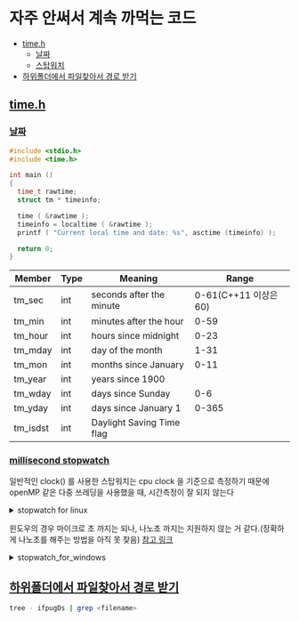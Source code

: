 # 자주 안써서 계속 까먹는 코드<a name = "TOP"></a>
+ [time.h](#time)
  * [날짜](#date)
  * [스탑워치](#stopwatch)
+ [하위폴더에서 파일찾아서 경로 받기](#tree)

## [time.h](#TOP)<a name ="time"></a>

### [날짜](#TOP)<a name = "date">
	
```C++
#include <stdio.h>
#include <time.h>

int main ()
{
  time_t rawtime;
  struct tm * timeinfo;

  time ( &rawtime );
  timeinfo = localtime ( &rawtime );
  printf ( "Current local time and date: %s", asctime (timeinfo) );

  return 0;
}

```

Member	|Type	|Meaning|	Range
---|---|---|---
tm_sec	|int	|seconds after the minute	|0-61(C++11 이상은 60)
tm_min	|int	|minutes after the hour	|0-59
tm_hour	|int	|hours since midnight	|0-23
tm_mday|	int	|day of the month|	1-31
tm_mon	|int	|months since January|	0-11
tm_year	|int	|years since 1900	
tm_wday	|int|	days since Sunday	|0-6
tm_yday	|int|	days since January 1|	0-365
tm_isdst	|int	|Daylight Saving Time flag	


### [millisecond stopwatch](#TOP)<a name ="stopwatch"></a>



일반적인 clock() 를 사용한 스탑워치는 cpu clock 을 기준으로 측정하기 때문에  
openMP 같은 다중 쓰레딩을 사용했을 때, 시간측정이 잘 되지 않는다 

<details><summary>stopwatch for linux</summary>
	
```C++
stopwatch(0);
   //작업 
stopwatch(1);
```

```C++
void stopwatch(int flag)
{
	enum clock_unit{nano = 0, micro , milli, sec} unit;
	
	const long long NANOS = 1000000000LL;
	static struct timespec startTS,endTS;
	static long long diff = 0;

	/*
		여기서 단위 조정
		nano, micro, milli, sec
	*/
	unit = micro;

	//start
	if(flag == 0)
	{
		diff = 0;
		if(-1 == clock_gettime(CLOCK_MONOTONIC,&startTS))
			printf("Failed to call clock_gettime\n");
	}
	//end
	else if(flag == 1)
	{		
		if(-1 == clock_gettime(CLOCK_MONOTONIC,&endTS))
			printf("Failed to call clock_gettime\n");
		diff = NANOS * (endTS.tv_sec - startTS.tv_sec) + (endTS.tv_nsec - startTS.tv_nsec);

		switch(unit)		
		{
			case nano :
				printf("elapsed time : % lld nano sec\n",diff);
			break;
			case micro :
				printf("elapsed time : % lld micro sec\n",diff/1000);
			break;
			case sec :
				printf("elapsed time : % lld sec\n",diff/1000000000);
			break;
			default :
				printf("elapsed time : % lld milli sec\n",diff/100000);
			break;	

		}
	}
	else
	{
		printf("wrong flag | 0 : start, 1 : end\n");
	}

}

 
```
</details>

윈도우의 경우 마이크로 초 까지는 되나, 나노초 까지는 지원하지 않는 거 같다.(장확하게 나노초를 해주는 방법을 아직 못 찾음)
[참고 링크](https://stackoverflow.com/questions/5404277/porting-clock-gettime-to-windows)


<details><summary>stopwatch_for_windows</summary>

```C
#include <time.h>
#include <windows.h>

LARGE_INTEGER getFILETIMEoffset()
{
SYSTEMTIME s;
FILETIME f;
LARGE_INTEGER t;
s.wYear = 1970;
s.wMonth = 1;
s.wDay = 1;
s.wHour = 0;
s.wMinute = 0;
s.wSecond = 0;
s.wMilliseconds = 0;
SystemTimeToFileTime(&s, &f);
t.QuadPart = f.dwHighDateTime;
t.QuadPart <<= 32;
t.QuadPart |= f.dwLowDateTime;
return (t);
}

int
clock_gettime( struct timeval *tv)
{
LARGE_INTEGER           t;
FILETIME    		        f;
double                  microseconds;
static LARGE_INTEGER    offset;
static double           frequencyToMicroseconds;
static int              initialized = 0;
static BOOL							usePerformanceCounter = 0;
if (!initialized)
{
	LARGE_INTEGER performanceFrequency;
	initialized = 1;
	usePerformanceCounter = QueryPerformanceFrequency(&performanceFrequency);
	if (usePerformanceCounter)
 	{
		QueryPerformanceCounter(&offset);
		frequencyToMicroseconds = (double)performanceFrequency.QuadPart / 1000000.;
	}
 	else
 	{
		offset = getFILETIMEoffset();
		frequencyToMicroseconds = 10.;
	}
}
if (usePerformanceCounter)
	QueryPerformanceCounter(&t);
else
{
	GetSystemTimeAsFileTime(&f);
	t.QuadPart = f.dwHighDateTime;
	t.QuadPart <<= 32;
	t.QuadPart |= f.dwLowDateTime;
}
t.QuadPart -= offset.QuadPart;
microseconds = (double)t.QuadPart / frequencyToMicroseconds;
t.QuadPart = microseconds;
tv->tv_sec = t.QuadPart / 1000000;
tv->tv_usec = t.QuadPart % 1000000;
return (0);
}

void stopwatch(int flag)
{
	static struct timeval startTV, endTV;
	static long long diff;
	const long long MICRO = 1000000LL;

	if(flag == 0)
		clock_gettime(&startTV);
	else
	{
		clock_gettime(&endTV);
		diff = MICRO *(endTV.tv_sec - startTV.tv_sec) + (endTV.tv_usec - startTV.tv_usec);
		printf("elapsed time : %lld micro seconds\n",diff);
	}

}

```

</details>


## [하위폴더에서 파일찾아서 경로 받기](#TOP)<a name ="tree"></a>

```bash
tree - ifpugDs | grep <filename>
```

